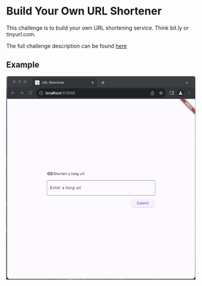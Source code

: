 # Build Your Own URL Shortener

This challenge is to build your own URL shortening service. Think bit.ly or tinyurl.com.

The full challenge description can be found [here](https://codingchallenges.fyi/challenges/challenge-url-shortener)

## Example

[![Video](./example/ShortenUrl.png)](./example/ShortenedUrl.mp4)

